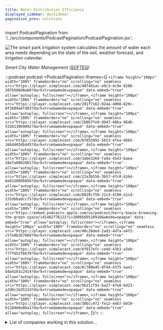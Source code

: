 ```yaml
---
title: Water Distribution Efficiency
displayed_sidebar: docSidebar
pagination_prev: solutions
---
```


import PodcastPagination from '/../src/components/PodcastPagination/PodcastPagination.jsx'; 

![The smart park irrigation system calculates the amount of water each area needs depending on the state of the soil, weather forecast, and irrigation calendar.](/../static/img/water-distribution-efficiency.webp)

*Smart City Water Management ([SOFTEQ](https://www.softeq.com/blog/smart-water-management-using-iot-real-world-examples))*

:::podcast podcast
  <PodcastPagination iframes={[
    `<iframe height="100px" width="100%" frameborder="no" scrolling="no" seamless src="https://player.simplecast.com/48f461ac-a9c3-4c9e-8288-207b588d8a60?dark=true&wmode=opaque" data-embed="true" allow="autoplay; fullscreen"></iframe>`,
    `<iframe height="100px" width="100%" frameborder="no" scrolling="no" seamless src="https://player.simplecast.com/201f7162-024a-4008-829c-8f2689a4fd03?dark=true&wmode=opaque" data-embed="true" allow="autoplay; fullscreen"></iframe>`,
    `<iframe height="100px" width="100%" frameborder="no" scrolling="no" seamless src="https://player.simplecast.com/1b8b7fe9-d947-486a-9646-532b130b9092?dark=true&wmode=opaque" data-embed="true" allow="autoplay; fullscreen"></iframe>`,
    `<iframe height="100px" width="100%" frameborder="no" scrolling="no" seamless src="https://player.simplecast.com/bf855992-5b53-4fea-9bb5-16bd403db445?dark=true&wmode=opaque" data-embed="true" allow="autoplay; fullscreen"></iframe>`,
    `<iframe height="100px" width="100%" frameborder="no" scrolling="no" seamless src="https://player.simplecast.com/3abe326d-fa9a-4543-baea-28efa8802861?dark=true&wmode=opaque" data-embed="true" allow="autoplay; fullscreen"></iframe>`,
    `<iframe height="100px" width="100%" frameborder="no" scrolling="no" seamless src="https://player.simplecast.com/22a3b556-3b57-47c0-b164-6e815009b056?dark=true&wmode=opaque" data-embed="true" allow="autoplay; fullscreen"></iframe>`,
    `<iframe height="100px" width="100%" frameborder="no" scrolling="no" seamless src="https://player.simplecast.com/6829cf50-21cd-4190-a1cd-131dbbadcc75?dark=true&wmode=opaque" data-embed="true" allow="autoplay; fullscreen"></iframe>`,
    `<iframe height="100px" width="100%" frameborder="no" scrolling="no" seamless src="https://embed.podcasts.apple.com/us/podcast/kerry-bowie-browning-the-green-space/id1462776122?i=1000569510910&wmode=opaque" data-embed="true" allow="autoplay; fullscreen"></iframe>`,
    `<iframe height="100px" width="100%" frameborder="no" scrolling="no" seamless src="https://player.simplecast.com/48c26ded-2ad1-4d7a-a4f2-c57e8b267869?dark=true&wmode=opaque" data-embed="true" allow="autoplay; fullscreen"></iframe>`,
    `<iframe height="100px" width="100%" frameborder="no" scrolling="no" seamless src="https://player.simplecast.com/bf017efc-ce4d-43b3-a3eb-777f652f6670?dark=true&wmode=opaque" data-embed="true" allow="autoplay; fullscreen"></iframe>`,
    `<iframe height="100px" width="100%" frameborder="no" scrolling="no" seamless src="https://player.simplecast.com/0c780e45-df44-4375-aae1-b8a4283c2d14?dark=true&wmode=opaque" data-embed="true" allow="autoplay; fullscreen"></iframe>`,
    `<iframe height="100px" width="100%" frameborder="no" scrolling="no" seamless src="https://player.simplecast.com/9b211f91-ba27-47e8-b423-a2d8c1b3522d?dark=true&wmode=opaque" data-embed="true" allow="autoplay; fullscreen"></iframe>`,
    `<iframe height="100px" width="100%" frameborder="no" scrolling="no" seamless src="https://player.simplecast.com/38bcc972-fe12-4eb7-b010-0118466e8ba1?dark=true&wmode=opaque" data-embed="true" allow="autoplay; fullscreen"></iframe>`,
  ]}/>
:::

<details>
        <summary>List of companies working in this solution...</summary>
         <em>Note: this is an experimental AI feature. Accuracy and completeness are a work in progress</em>
        <div>
            <ul>
             
                <li><a href="https://waterotor.com">Waterotor Energy Technologies</a></li>
            
                <li><a href="https://www.fathom.global/">Fathom</a></li>
            
                <li><a href="https://emrgy.com">Emrgy</a></li>
            
            </ul>
        </div>
        </details>


:::company job openings
  #### [View open jobs in this Solution](https://climatebase.org/jobs?l=&q=&drawdown_solutions=Water+Distribution+Efficiency)
:::

## Overview

Water Distribution Efficiency involves using innovative methods to achieve the same goals with less water consumption. This technology encompasses strategies like drought-resistant plants, xeriscaping, rainwater harvesting, greywater recycling, and low-flow plumbing fixtures. Such approaches curtail the reliance on municipal water sources, subsequently reducing energy demands for pumping and treatment, thus contributing to climate change mitigation. Key players in this field include the **Alliance for Water Efficiency**, the **Environmental Protection Agency (EPA)**, the **Natural Resources Defense Council (NRDC)**, and the **WateReuse Association**.

## Progress Made

- **Low-flow showerheads and faucets**: Breakthrough technologies slashing water usage by up to 30%.
- **Alliance for Water Efficiency**: Significant contribution to promoting water conservation and efficiency.

## Lessons Learned

- **Proper planning and design**: Paramount, considering growth, climate change, and available water resources.
- **Adopting new technologies**: Utilizing **smart meters** and **water sensors** for real-time data.
- **Stakeholder engagement**: Ensuring buy-in and support.
- **Monitoring and evaluation**: Continuous improvement through progress tracking.

## Challenges Ahead

- **Scaling up Water Distribution Efficiency**: Overcoming hurdles like high infrastructure costs, limited awareness, and need for trained personnel.
- Organizations addressing these hurdles include the **World Wildlife Fund (WWF)**, the **International Water Management Institute**, and the **Alliance for Water Efficiency**.

## Best Path Forward

- **Government investment**: Research and development, incentives for adoption.
- **Company contribution**: Advancing technology through research and commercialization efforts.